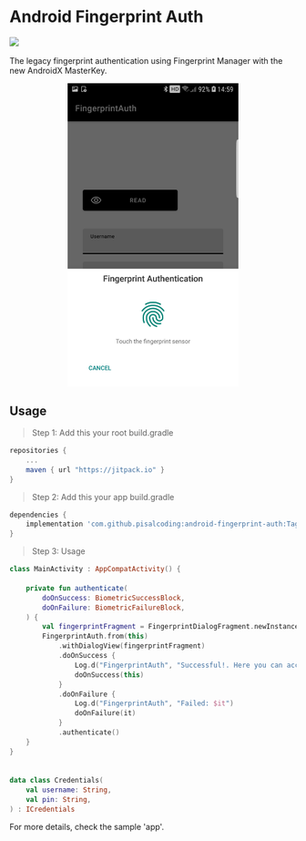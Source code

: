 # Android Fingerprint Auth

[![](https://jitpack.io/v/pisalcoding/android-fingerprint-auth.svg)](https://jitpack.io/#pisalcoding/android-fingerprint-auth)

The legacy fingerprint authentication using Fingerprint Manager with the new AndroidX MasterKey.
<div style="text-align:center; width: 100%;">
  <img src="screenshot.jpg" width="300" height="auto" align="center"> 
</div>

## Usage

> Step 1: Add this your root build.gradle
```groovy
repositories {  
	...
    maven { url "https://jitpack.io" }
}

```
> Step 2: Add this your app build.gradle
```groovy
dependencies {
    implementation 'com.github.pisalcoding:android-fingerprint-auth:Tag'
}
```

> Step 3: Usage
```kotlin
class MainActivity : AppCompatActivity() {

    private fun authenticate(
        doOnSuccess: BiometricSuccessBlock,
        doOnFailure: BiometricFailureBlock,
    ) {
        val fingerprintFragment = FingerprintDialogFragment.newInstance()
        FingerprintAuth.from(this)
            .withDialogView(fingerprintFragment)
            .doOnSuccess {
                Log.d("FingerprintAuth", "Successful!. Here you can access encrypted sharedpreference wrapped in CredentailsKeeper.")
                doOnSuccess(this)
            }
            .doOnFailure {
                Log.d("FingerprintAuth", "Failed: $it")
                doOnFailure(it)
            }
            .authenticate()
    }
}


data class Credentials(
    val username: String,
    val pin: String,
) : ICredentials
```

For more details, check the sample 'app'.

